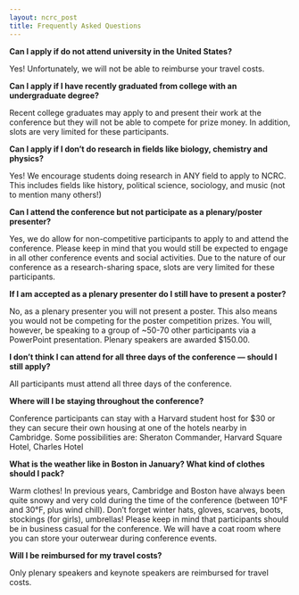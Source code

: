 ```yaml
---
layout: ncrc_post
title: Frequently Asked Questions
---
```


**Can I apply if do not attend university in the United States?**

Yes! Unfortunately, we will not be able to reimburse your travel costs.

**Can I apply if I have recently graduated from college with an undergraduate degree?**

Recent college graduates may apply to and present their work at the conference but they will not be able to compete for prize money. In addition, slots are very limited for these participants.

**Can I apply if I don’t do research in fields like biology, chemistry and physics?**

Yes! We encourage students doing research in ANY field to apply to NCRC. This includes fields like history, political science, sociology, and music (not to mention many others!)

**Can I attend the conference but not participate as a plenary/poster presenter?**

Yes, we do allow for non-competitive participants to apply to and attend the conference. Please keep in mind that you would still be expected to engage in all other conference events and social activities. Due to the nature of our conference as a research-sharing space, slots are very limited for these participants.

**If I am accepted as a plenary presenter do I still have to present a poster?**

No, as a plenary presenter you will not present a poster. This also means you would not be competing for the poster competition prizes. You will, however, be speaking to a group of ~50-70 other participants via a PowerPoint presentation. Plenary speakers are awarded $150.00.

**I don’t think I can attend for all three days of the conference — should I still apply?**

All participants must attend all three days of the conference.

**Where will I be staying throughout the conference?**

Conference participants can stay with a Harvard student host for $30 or they can secure their own housing at one of the hotels nearby in Cambridge. Some possibilities are: Sheraton Commander, Harvard Square Hotel, Charles Hotel

**What is the weather like in Boston in January? What kind of clothes should I pack?**

Warm clothes! In previous years, Cambridge and Boston have always been quite snowy and very cold during the time of the conference (between 10°F and 30°F, plus wind chill). Don’t forget winter hats, gloves, scarves, boots, stockings (for girls), umbrellas! Please keep in mind that participants should be in business casual for the conference. We will have a coat room where you can store your outerwear during conference events.

**Will I be reimbursed for my travel costs?**

Only plenary speakers and keynote speakers are reimbursed for travel costs.
